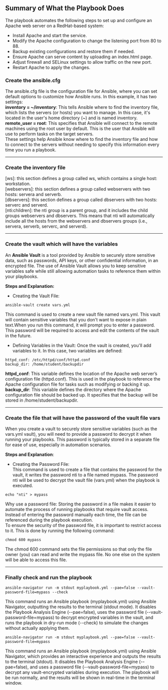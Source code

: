 ## Summary of What the Playbook Does
The playbook automates the following steps to set up and configure an Apache web server on a RedHat-based system:  
- Install Apache and start the service.  
- Modify the Apache configuration to change the listening port from 80 to 88.  
- Backup existing configurations and restore them if needed.  
- Ensure Apache can serve content by uploading an index.html page.  
- Adjust firewall and SELinux settings to allow traffic on the new port.  
- Restart Apache to apply the changes.  

### Create the ansible.cfg

The ansible.cfg file is the configuration file for Ansible, where you can set default options to customize how Ansible runs. In this example, it has two settings:  
**inventory = ~/inventory**: This tells Ansible where to find the inventory file, which lists the servers (or hosts) you want to manage. In this case, it's located in the user's home directory (~) and is named inventory.  
**remote_user = root**: This specifies that Ansible will connect to the remote machines using the root user by default. This is the user that Ansible will use to perform tasks on the target servers.  
These settings help Ansible know where to find the inventory file and how to connect to the servers without needing to specify this information every time you run a playbook.  

---

### Create the inventory file

[ws]: this section defines a group called ws, which contains a single host: workstation.  
[webservers]: this section defines a group called webservers with two hosts: servera and serverb.  
[dbservers]: this section defines a group called dbservers with two hosts: serverc and serverd.  
[nti:children]: the nti group is a parent group, and it includes the child groups webservers and dbservers. This means that nti will automatically include all the hosts from the webservers and dbservers groups (i.e., servera, serverb, serverc, and serverd).  

---

### Create the vault which will have the variables

An **Ansible Vault** is a tool provided by Ansible to securely store sensitive data, such as passwords, API keys, or other confidential information, in an encrypted file. The use of Ansible Vault allows you to keep sensitive variables safe while still allowing automation tasks to reference them within your playbooks.  

**Steps and Explanation:**  
- Creating the Vault File:

```
ansible-vault create vars.yml
```
This command is used to create a new vault file named vars.yml. This vault will contain sensitive variables that you don't want to expose in plain text.When you run this command, it will prompt you to enter a password. This password will be required to access and edit the contents of the vault in the future.  
- Defining Variables in the Vault:
Once the vault is created, you'll add variables to it. In this case, two variables are defined:
```
httpd_conf: /etc/httpd/conf/httpd.conf
backup_dir: /home/student/backupdir
```
**httpd_conf**: This variable defines the location of the Apache web server’s configuration file (httpd.conf). This is used in the playbook to reference the Apache configuration file for tasks such as modifying or backing it up.  
**backup_dir**: This variable defines the directory where the Apache configuration file should be backed up. It specifies that the backup will be stored in /home/student/backupdir.  

---

### Create the file that will have the password of the vault file vars
When you create a vault to securely store sensitive variables (such as the vars.yml vault), you will need to provide a password to decrypt it when running your playbooks. This password is typically stored in a separate file for ease of use, especially in automation scenarios.  

**Steps and Explanation**:

- Creating the Password File:  
This command is used to create a file that contains the password for the vault, it writes the password nti to a file named mypass. The password nti will be used to decrypt the vault file (vars.yml) when the playbook is executed.
```
echo "nti" > mypass
```
Why use a password file: Storing the password in a file makes it easier to automate the process of running playbooks that require vault access. Instead of entering the password manually each time, the file can be referenced during the playbook execution.  
To ensure the security of the password file, it is important to restrict access to it. This is done by running the following command:  
```
chmod 600 mypass
```

The chmod 600 command sets the file permissions so that only the file owner (you) can read and write the mypass file. No one else on the system will be able to access this file.

---

### Finally check and run the playbook
```
ansible-navigator run -m stdout myplaybook.yml --pae=false --vault-password-file=mypass --check
```

This command runs an Ansible playbook (myplaybook.yml) using Ansible Navigator, outputting the results to the terminal (stdout mode). It disables the Playbook Analysis Engine (--pae=false), uses the password file (--vault-password-file=mypass) to decrypt encrypted variables in the vault, and runs the playbook in dry-run mode (--check) to simulate the changes without actually applying them.  

```
ansible-navigator run -m stdout myplaybook.yml --pae=false --vault-password-file=mypass
```
This command runs an Ansible playbook (myplaybook.yml) using Ansible Navigator, which provides an interactive experience and outputs the results to the terminal (stdout). It disables the Playbook Analysis Engine (--pae=false), and uses a password file (--vault-password-file=mypass) to decrypt any vault-encrypted variables during execution. The playbook will be run normally, and the results will be shown in real-time in the terminal window.